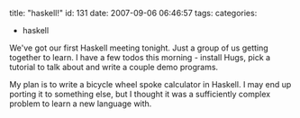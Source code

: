 title: "haskell!"
id: 131
date: 2007-09-06 06:46:57
tags: 
categories: 
- haskell

We've got our first Haskell meeting tonight. Just a group of us getting together to learn. I have a few todos this morning - install Hugs, pick a tutorial to talk about and write a couple demo programs.

My plan is to write a bicycle wheel spoke calculator in Haskell. I may end up porting it to something else, but I thought it was a sufficiently complex problem to learn a new language with.
